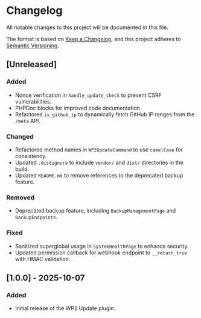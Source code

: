 # Changelog

All notable changes to this project will be documented in this file.

The format is based on [Keep a Changelog](https://keepachangelog.com/en/1.0.0/),
and this project adheres to [Semantic Versioning](https://semver.org/spec/v2.0.0.html).

## [Unreleased]
### Added
- Nonce verification in `handle_update_check` to prevent CSRF vulnerabilities.
- PHPDoc blocks for improved code documentation.
- Refactored `is_github_ip` to dynamically fetch GitHub IP ranges from the `/meta` API.

### Changed
- Refactored method names in `WP2UpdateCommand` to use `camelCase` for consistency.
- Updated `.distignore` to include `vendor/` and `dist/` directories in the build.
- Updated `README.md` to remove references to the deprecated backup feature.

### Removed
- Deprecated backup feature, including `BackupManagementPage` and `BackupEndpoints`.

### Fixed
- Sanitized superglobal usage in `SystemHealthPage` to enhance security.
- Updated permission callback for webhook endpoint to `__return_true` with HMAC validation.

## [1.0.0] - 2025-10-07
### Added
- Initial release of the WP2 Update plugin.
